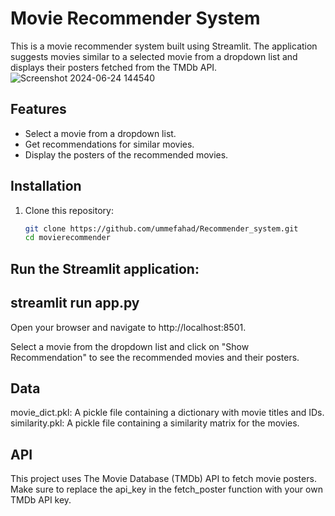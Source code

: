# Movie Recommender System

This is a movie recommender system built using Streamlit. The application suggests movies similar to a selected movie from a dropdown list and displays their posters fetched from the TMDb API.
![Screenshot 2024-06-24 144540](https://github.com/ummefahad/Recommender_system/assets/110823502/9ebdbb9f-f259-4dec-a4c2-52f8cf20b606)


## Features

- Select a movie from a dropdown list.
- Get recommendations for similar movies.
- Display the posters of the recommended movies.

## Installation

1. Clone this repository:
   ```bash
   git clone https://github.com/ummefahad/Recommender_system.git
   cd movierecommender
## Run the Streamlit application:

## streamlit run app.py
Open your browser and navigate to http://localhost:8501.

Select a movie from the dropdown list and click on "Show Recommendation" to see the recommended movies and their posters.

## Data
movie_dict.pkl: A pickle file containing a dictionary with movie titles and IDs.
similarity.pkl: A pickle file containing a similarity matrix for the movies.

## API
This project uses The Movie Database (TMDb) API to fetch movie posters. Make sure to replace the api_key in the fetch_poster function with your own TMDb API key.
